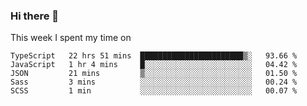 ### Hi there 👋

<!--
**qiruohan/qiruohan** is a ✨ _special_ ✨ repository because its `README.md` (this file) appears on your GitHub profile.

Here are some ideas to get you started:

- 🔭 I’m currently working on ...
- 🌱 I’m currently learning ...
- 👯 I’m looking to collaborate on ...
- 🤔 I’m looking for help with ...
- 💬 Ask me about ...
- 📫 How to reach me: ...
- 😄 Pronouns: ...
- ⚡ Fun fact: ...
-->

This week I spent my time on 
<!--START_SECTION:waka-->
```text
TypeScript   22 hrs 51 mins  ███████████████████████▒░   93.66 % 
JavaScript   1 hr 4 mins     █░░░░░░░░░░░░░░░░░░░░░░░░   04.42 % 
JSON         21 mins         ▒░░░░░░░░░░░░░░░░░░░░░░░░   01.50 % 
Sass         3 mins          ░░░░░░░░░░░░░░░░░░░░░░░░░   00.24 % 
SCSS         1 min           ░░░░░░░░░░░░░░░░░░░░░░░░░   00.07 % 
```
<!--END_SECTION:waka-->
